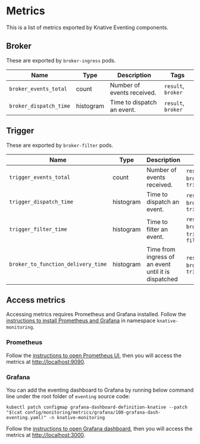 # Metrics

This is a list of metrics exported by Knative Eventing components.

## Broker

These are exported by `broker-ingress` pods.

| Name                   | Type      | Description                | Tags               |
| ---------------------- | --------- | -------------------------- | ------------------ |
| `broker_events_total`  | count     | Number of events received. | `result`, `broker` |
| `broker_dispatch_time` | histogram | Time to dispatch an event. | `result`, `broker` |

## Trigger

These are exported by `broker-filter` pods.

| Name                               | Type      | Description                                          | Tags                                           |
| ---------------------------------- | --------- | ---------------------------------------------------- | ---------------------------------------------- |
| `trigger_events_total`             | count     | Number of events received.                           | `result`, `broker`, `trigger`                  |
| `trigger_dispatch_time`            | histogram | Time to dispatch an event.                           | `result`, `broker`, `trigger`                  |
| `trigger_filter_time`              | histogram | Time to filter an event.                             | `result`, `broker`, `trigger`, `filter_result` |
| `broker_to_function_delivery_time` | histogram | Time from ingress of an event until it is dispatched | `result`, `broker`, `trigger`                  |

## Access metrics

Accessing metrics requires Prometheus and Grafana installed. Follow the
[instructions to install Prometheus and Grafana](https://github.com/knative/docs/blob/master/docs/serving/installing-logging-metrics-traces.md)
in namespace `knative-monitoring`.

### Prometheus

Follow the
[instructions to open Prometheus UI](https://github.com/knative/docs/blob/master/docs/serving/accessing-metrics.md#prometheus),
then you will access the metrics at
[http://localhost:9090](http://localhost:9090).

### Grafana

You can add the eventing dashboard to Grafana by running below command line
under the root folder of `eventing` source code:

```
kubectl patch configmap grafana-dashboard-definition-knative --patch "$(cat config/monitoring/metrics/grafana/100-grafana-dash-eventing.yaml)" -n knative-monitoring
```

Follow the
[instructions to open Grafana dashboard](https://github.com/knative/docs/blob/master/docs/serving/accessing-metrics.md#grafana),
then you will access the metrics at
[http://localhost:3000](http://localhost:3000).
